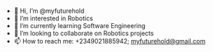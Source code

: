 - 👋 Hi, I’m @myfuturehold
- 👀 I’m interested in Robotics
- 🌱 I’m currently learning Software Engineering
- 💞️ I’m looking to collaborate on Robotics projects
- 📫 How to reach me: +2349021885942; myfuturehold@gmail.com

<!---
myfuturehold/myfuturehold is a ✨ special ✨ repository because its `README.md` (this file) appears on your GitHub profile.
You can click the Preview link to take a look at your changes.
--->

